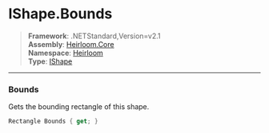 # IShape.Bounds

> **Framework**: .NETStandard,Version=v2.1  
> **Assembly**: [Heirloom.Core][0]  
> **Namespace**: [Heirloom][0]  
> **Type**: [IShape][1]  

--------------------------------------------------------------------------------

### Bounds

Gets the bounding rectangle of this shape.

```cs
Rectangle Bounds { get; }
```

[0]: ../Heirloom.Core.md
[1]: Heirloom.IShape.md
